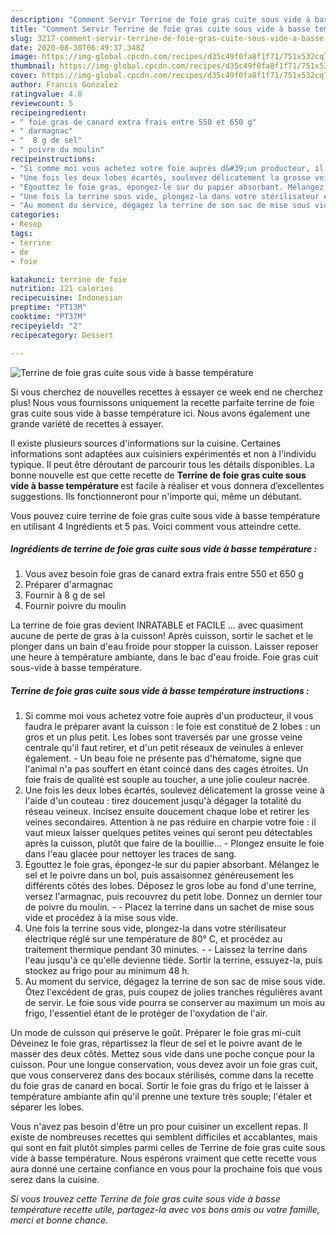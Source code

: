 ```yaml
---
description: "Comment Servir Terrine de foie gras cuite sous vide à basse température"
title: "Comment Servir Terrine de foie gras cuite sous vide à basse température"
slug: 3217-comment-servir-terrine-de-foie-gras-cuite-sous-vide-a-basse-temperature
date: 2020-08-30T06:49:37.348Z
image: https://img-global.cpcdn.com/recipes/d35c49f0fa8f1f71/751x532cq70/terrine-de-foie-gras-cuite-sous-vide-a-basse-temperature-photo-principale-de-la-recette.jpg
thumbnail: https://img-global.cpcdn.com/recipes/d35c49f0fa8f1f71/751x532cq70/terrine-de-foie-gras-cuite-sous-vide-a-basse-temperature-photo-principale-de-la-recette.jpg
cover: https://img-global.cpcdn.com/recipes/d35c49f0fa8f1f71/751x532cq70/terrine-de-foie-gras-cuite-sous-vide-a-basse-temperature-photo-principale-de-la-recette.jpg
author: Francis Gonzalez
ratingvalue: 4.8
reviewcount: 5
recipeingredient:
- " foie gras de canard extra frais entre 550 et 650 g"
- " darmagnac"
- "  8 g de sel"
- " poivre du moulin"
recipeinstructions:
- "Si comme moi vous achetez votre foie auprès d&#39;un producteur, il vous faudra le préparer avant la cuisson : le foie est constitué de 2 lobes : un gros et un plus petit. Les lobes sont traversés par une grosse veine centrale qu&#39;il faut retirer, et d&#39;un petit réseaux de veinules à enlever également. Un beau foie ne présente pas d&#39;hématome, signe que l&#39;animal n&#39;a pas souffert en étant coincé dans des cages étroites. Un foie frais de qualité est souple au toucher, a une jolie couleur nacrée."
- "Une fois les deux lobes écartés, soulevez délicatement la grosse veine à l&#39;aide d&#39;un couteau : tirez doucement jusqu&#39;à dégager la totalité du réseau veineux. Incisez ensuite doucement chaque lobe et retirer les veines secondaires. Attention à ne pas réduire en charpie votre foie : il vaut mieux laisser quelques petites veines qui seront peu détectables après la cuisson, plutôt que faire de la bouillie... Plongez ensuite le foie dans l&#39;eau glacée pour nettoyer les traces de sang."
- "Égouttez le foie gras, épongez-le sur du papier absorbant. Mélangez le sel et le poivre dans un bol, puis assaisonnez généreusement les différents côtés des lobes. Déposez le gros lobe au fond d&#39;une terrine, versez l&#39;armagnac, puis recouvrez du petit lobe. Donnez un dernier tour de poivre du moulin.  Placez la terrine dans un sachet de mise sous vide et procédez à la mise sous vide."
- "Une fois la terrine sous vide, plongez-la dans votre stérilisateur électrique réglé sur une température de 80° C, et procédez au traitement thermique pendant 30 minutes.   Laissez la terrine dans l&#39;eau jusqu&#39;à ce qu&#39;elle devienne tiède. Sortir la terrine, essuyez-la, puis stockez au frigo pour au minimum 48 h."
- "Au moment du service, dégagez la terrine de son sac de mise sous vide. Ôtez l&#39;excédent de gras, puis coupez de jolies tranches régulières avant de servir. Le foie sous vide pourra se conserver au maximum un mois au frigo, l&#39;essentiel étant de le protéger de l&#39;oxydation de l&#39;air."
categories:
- Resep
tags:
- terrine
- de
- foie

katakunci: terrine de foie 
nutrition: 121 calories
recipecuisine: Indonesian
preptime: "PT13M"
cooktime: "PT37M"
recipeyield: "2"
recipecategory: Dessert

---
```



![Terrine de foie gras cuite sous vide à basse température](https://img-global.cpcdn.com/recipes/d35c49f0fa8f1f71/751x532cq70/terrine-de-foie-gras-cuite-sous-vide-a-basse-temperature-photo-principale-de-la-recette.jpg)

Si vous cherchez de nouvelles recettes à essayer ce week end ne cherchez plus! Nous vous fournissons uniquement la recette parfaite terrine de foie gras cuite sous vide à basse température ici. Nous avons également une grande variété de recettes à essayer.

Il existe plusieurs sources d'informations sur la cuisine. Certaines informations sont adaptées aux cuisiniers expérimentés et non à l'individu typique. Il peut être déroutant de parcourir tous les détails disponibles. La bonne nouvelle est que cette recette de <strong> Terrine de foie gras cuite sous vide à basse température </strong> est facile à réaliser et vous donnera d’excellentes suggestions. Ils fonctionneront pour n'importe qui, même un débutant.

<!--inarticleads1-->

Vous pouvez cuire terrine de foie gras cuite sous vide à basse température en utilisant 4 Ingrédients et 5 pas. Voici comment vous atteindre cette.

##### Ingrédients de terrine de foie gras cuite sous vide à basse température :

1. Vous avez besoin  foie gras de canard extra frais entre 550 et 650 g
1. Préparer  d&#39;armagnac
1. Fournir  à 8 g de sel
1. Fournir  poivre du moulin


La terrine de foie gras devient INRATABLE et FACILE … avec quasiment aucune de perte de gras à la cuisson! Après cuisson, sortir le sachet et le plonger dans un bain d&#39;eau froide pour stopper la cuisson. Laisser reposer une heure à température ambiante, dans le bac d&#39;eau froide. Foie gras cuit sous-vide à basse température. 

<!--inarticleads2-->

##### Terrine de foie gras cuite sous vide à basse température instructions :

1. Si comme moi vous achetez votre foie auprès d&#39;un producteur, il vous faudra le préparer avant la cuisson : le foie est constitué de 2 lobes : un gros et un plus petit. Les lobes sont traversés par une grosse veine centrale qu&#39;il faut retirer, et d&#39;un petit réseaux de veinules à enlever également. - Un beau foie ne présente pas d&#39;hématome, signe que l&#39;animal n&#39;a pas souffert en étant coincé dans des cages étroites. Un foie frais de qualité est souple au toucher, a une jolie couleur nacrée.
1. Une fois les deux lobes écartés, soulevez délicatement la grosse veine à l&#39;aide d&#39;un couteau : tirez doucement jusqu&#39;à dégager la totalité du réseau veineux. Incisez ensuite doucement chaque lobe et retirer les veines secondaires. Attention à ne pas réduire en charpie votre foie : il vaut mieux laisser quelques petites veines qui seront peu détectables après la cuisson, plutôt que faire de la bouillie... - Plongez ensuite le foie dans l&#39;eau glacée pour nettoyer les traces de sang.
1. Égouttez le foie gras, épongez-le sur du papier absorbant. Mélangez le sel et le poivre dans un bol, puis assaisonnez généreusement les différents côtés des lobes. Déposez le gros lobe au fond d&#39;une terrine, versez l&#39;armagnac, puis recouvrez du petit lobe. Donnez un dernier tour de poivre du moulin. -  - Placez la terrine dans un sachet de mise sous vide et procédez à la mise sous vide.
1. Une fois la terrine sous vide, plongez-la dans votre stérilisateur électrique réglé sur une température de 80° C, et procédez au traitement thermique pendant 30 minutes.  -  - Laissez la terrine dans l&#39;eau jusqu&#39;à ce qu&#39;elle devienne tiède. Sortir la terrine, essuyez-la, puis stockez au frigo pour au minimum 48 h.
1. Au moment du service, dégagez la terrine de son sac de mise sous vide. Ôtez l&#39;excédent de gras, puis coupez de jolies tranches régulières avant de servir. Le foie sous vide pourra se conserver au maximum un mois au frigo, l&#39;essentiel étant de le protéger de l&#39;oxydation de l&#39;air.


Un mode de cuisson qui préserve le goût. Préparer le foie gras mi-cuit Déveinez le foie gras, répartissez la fleur de sel et le poivre avant de le masser des deux côtés. Mettez sous vide dans une poche conçue pour la cuisson. Pour une longue conservation, vous devez avoir un foie gras cuit, que vous conserverez dans des bocaux stérilisés, comme dans la recette du foie gras de canard en bocal. Sortir le foie gras du frigo et le laisser à température ambiante afin qu&#39;il prenne une texture très souple; l&#39;étaler et séparer les lobes. 

<!--inarticleads1-->

<p>
Vous n'avez pas besoin d'être un pro pour cuisiner un excellent repas. Il existe de nombreuses recettes qui semblent difficiles et accablantes, mais qui sont en fait plutôt simples parmi celles de Terrine de foie gras cuite sous vide à basse température. Nous espérons vraiment que cette recette vous aura donné une certaine confiance en vous pour la prochaine fois que vous serez dans la cuisine.
</p>

<p>
<i>Si vous trouvez cette Terrine de foie gras cuite sous vide à basse température recette utile, partagez-la avec vos bons amis ou votre famille, merci et bonne chance.</i>
</p>
